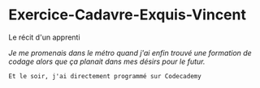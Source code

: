 # Exercice-Cadavre-Exquis-Vincent

Le récit d'un apprenti

_Je me promenais dans le métro quand j'ai enfin trouvé une formation de codage alors que ça planait dans mes désirs pour le futur._
```
Et le soir, j'ai directement programmé sur Codecademy
```

